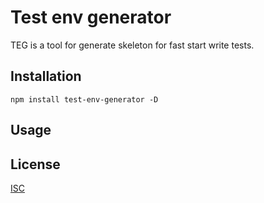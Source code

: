 # Test env generator

TEG is a tool for generate skeleton for fast start write tests.

## Installation

```npm install test-env-generator -D ```

## Usage

## License
[ISC](LICENSE.md)